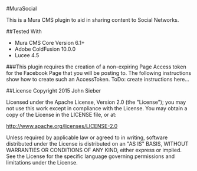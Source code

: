 #MuraSocial

This is a Mura CMS plugin to aid in sharing content to Social Networks.


##Tested With
* Mura CMS Core Version 6.1+
* Adobe ColdFusion 10.0.0
* Lucee 4.5

###This plugin requires the creation of a non-expiring Page Access token for the Facebook Page that you will be posting to. The following instructions show how to create such an AccessToken.
ToDo: create instructions here...


##License
Copyright 2015 John Sieber

Licensed under the Apache License, Version 2.0 (the "License"); you may not use this work except in compliance with the License. You may obtain a copy of the License in the LICENSE file, or at:

http://www.apache.org/licenses/LICENSE-2.0

Unless required by applicable law or agreed to in writing, software distributed under the License is distributed on an "AS IS" BASIS, WITHOUT WARRANTIES OR CONDITIONS OF ANY KIND, either express or implied. See the License for the specific language governing permissions and limitations under the License.

